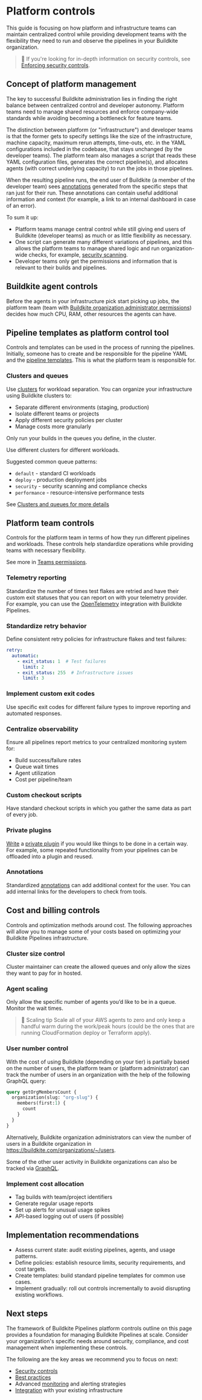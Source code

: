 # Platform controls

This guide is focusing on how platform and infrastructure teams can maintain centralized control while providing development teams with the flexibility they need to run and observe the pipelines in your Buildkite organization.

> 📘
> If you're looking for in-depth information on security controls, see [Enforcing security controls](/docs/pipelines/security/enforcing-security-controls).

## Concept of platform management

The key to successful Buildkite administration lies in finding the right balance between centralized control and developer autonomy. Platform teams need to manage shared resources and enforce company-wide standards while avoiding becoming a bottleneck for feature teams.

The distinction between platform (or "infrastructure") and developer teams is that the former gets to specify settings like the size of the infrastructure, machine capacity, maximum rerun attempts, time-outs, etc. in the YAML configurations included in the codebase, that stays unchanged (by the developer teams). The platform team also manages a script that reads these YAML configuration files, generates the correct pipeline(s), and allocates agents (with correct underlying capacity) to run the jobs in those pipelines.

When the resulting pipeline runs, the end user of Buildkite (a member of the developer team) sees [annotations](/docs/agent/v3/cli-annotate) generated from the specific steps that ran just for their run. These annotations can contain useful additional information and context (for example, a link to an internal dashboard in case of an error).

To sum it up:

- Platform teams manage central control while still giving end users of Buildkite (developer teams) as much or as little flexibility as necessary.
- One script can generate many different variations of pipelines, and this allows the platform teams to manage shared logic and run organization-wide checks, for example, [security scanning](https://buildkite.com/docs/pipelines/security/enforcing-security-controls#dependencies-and-package-management).
- Developer teams only get the permissions and information that is relevant to their builds and pipelines.

## Buildkite agent controls

Before the agents in your infrastructure pick start picking up jobs, the platform team (team with [Buildkite organization administrator permissions](/docs/platform/team-management/permissions#manage-teams-and-permissions-organization-level-permissions)) decides how much CPU, RAM, other resources the agents can have.

## Pipeline templates as platform control tool

Controls and templates can be used in the process of running the pipelines. Initially, someone has to create and be responsible for the pipeline YAML and the [pipeline templates](/docs/pipelines/governance/templates). This is what the platform team is responsible for.

### Clusters and queues

Use [clusters](/docs/pipelines/clusters) for workload separation. You can organize your infrastructure using Buildkite clusters to:

- Separate different environments (staging, production)
- Isolate different teams or projects
- Apply different security policies per cluster
- Manage costs more granularly

Only run your builds in the queues you define, in the cluster.

Use different clusters for different workloads.

Suggested common queue patterns:

- `default` - standard CI workloads
- `deploy` - production deployment jobs
- `security` - security scanning and compliance checks
- `performance` - resource-intensive performance tests

See [Clusters and queues for more details](/docs/pipelines/clusters#clusters-and-queues-best-practices)

## Platform team controls

Controls for the platform team in terms of how they run different pipelines and workloads. These controls help standardize operations while providing teams with necessary flexibility.

See more in [Teams permissions](/docs/platform/team-management/permissions#manage-teams-and-permissions).

### Telemetry reporting

Standardize the number of times test flakes are retried and have their custom exit statuses that you can report on with your telemetry provider. For example, you can use the [OpenTelemetry](/docs/pipelines/integrations/observability/opentelemetry#opentelemetry-tracing-notification-service) integration with Buildkite Pipelines.

### Standardize retry behavior

Define consistent retry policies for infrastructure flakes and test failures:

```yaml
retry:
  automatic:
    - exit_status: 1  # Test failures
      limit: 2
    - exit_status: 255  # Infrastructure issues
      limit: 3
```

### Implement custom exit codes

Use specific exit codes for different failure types to improve reporting and automated responses.

### Centralize observability

Ensure all pipelines report metrics to your centralized monitoring system for:

- Build success/failure rates
- Queue wait times
- Agent utilization
- Cost per pipeline/team

### Custom checkout scripts

Have standard checkout scripts in which you gather the same data as part of every job.

### Private plugins

[Write](/docs/pipelines/integrations/plugins/writing) a [private plugin](/docs/pipelines/integrations/plugins/using#plugin-sources) if you would like things to be done in a certain way. For example, some repeated functionality from your pipelines can be offloaded into a plugin and reused.

### Annotations

Standardized [annotations](/docs/agent/v3/cli-annotate) can add additional context for the user. You can add internal links for the developers to check from tools.

## Cost and billing controls

Controls and optimization methods around cost. The following approaches will allow you to manage some of your costs based on optimizing your Buildkite Pipelines infrastructure.

### Cluster size control

Cluster maintainer can create the allowed queues and only allow the sizes they want to pay for in hosted.

### Agent scaling

Only allow the specific number of agents you’d like to be in a queue. Monitor the wait times.

> 📘 Scaling tip
> Scale all of your AWS agents to zero and only keep a handful warm during the work/peak hours (could be the ones that are running CloudFormation deploy or Terraform apply).

### User number control

With the cost of using Buildkite (depending on your tier) is partially based on the number of users, the platform team or (platform administrator) can track the number of users in an organization with the help of the following GraphQL query:

```graphql
query getOrgMembersCount {
  organization(slug: "org-slug") {
    members(first:1) {
      count
    }
  }
}
```

Alternatively, Buildkite organization administrators can view the number of users in a Buildkite organization in https://buildkite.com/organizations/~/users.

Some of the other user activity in Buildkite organizations can also be tracked via [GraphQL](/docs/apis/graphql/cookbooks/organizations).

### Implement cost allocation

- Tag builds with team/project identifiers
- Generate regular usage reports
- Set up alerts for unusual usage spikes
- API-based logging out of users (if possible)

## Implementation recommendations

- Assess current state: audit existing pipelines, agents, and usage patterns.
- Define policies: establish resource limits, security requirements, and cost targets.
- Create templates: build standard pipeline templates for common use cases.
- Implement gradually: roll out controls incrementally to avoid disrupting existing workflows.

## Next steps

The framework of Buildkite Pipelines platform controls outline on this page provides a foundation for managing Buildkite Pipelines at scale. Consider your organization's specific needs around security, compliance, and cost management when implementing these controls.

The following are the key areas we recommend you to focus on next:

- [Security controls](/docs/pipelines/security/enforcing-security-controls)
- [Best practices](/docs/pipelines/implementation/best-practices)
- Advanced [monitoring](/docs/agent/v3/monitoring) and alerting strategies
- [Integration](/docs/pipelines/integrations) with your existing infrastructure

